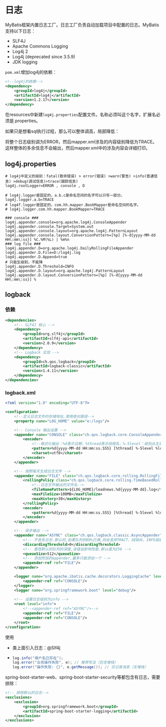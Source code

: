 # 日志

MyBatis框架内置日志工厂。日志工厂负责自动加载项目中配置的日志。MyBatis支持以下日志：

- SLF4J
- Apache Commons Logging
- Log4j 2
- Log4j (deprecated since 3.5.9)
- JDK logging

`pom.xml`增加log4j的依赖：

```xml
<!--log4j的依赖-->
<dependency>
    <groupId>log4j</groupId>
    <artifactId>log4j</artifactId>
    <version>1.2.17</version>
</dependency>
```

在resources中新建`log4j.properties`配置文件。名称必须叫这个名字，扩展名必须是.properties。

如果只是想看sql执行过程，那么可以整体调高，局部降低：

将整个日志级别调为ERROR，然后mapper.xml涉及的内容级别降低为TRACE。这样整体的多余信息不会输出，然后mapper.xml中的涉及内容会详细打印。

## log4j.properties

```properties
# log4j中定义的级别：fatal(致命错误) > error(错误) >warn(警告) >info(普通信息) >debug(调试信息)>trace(跟踪信息)
log4j.rootLogger=ERROR , console , D 

# log4j.logger是固定的，a.b.c是命名空间的名字可以只写一部分。
log4j.logger.a.b=TRACE
# log4f.logger是固定的，com.hh.mapper.BookMapper是命名空间的名字。
# log4j.logger.com.hh.mapper.BookMapper=TRACE

### console ###
log4j.appender.console=org.apache.log4j.ConsoleAppender
log4j.appender.console.Target=System.out
log4j.appender.console.layout=org.apache.log4j.PatternLayout
log4j.appender.console.layout.ConversionPattern=[%p] [%-d{yyyy-MM-dd HH\:mm\:ss}] %C.%M(%L) | %m%n
### log file ###
log4j.appender.D=org.apache.log4j.DailyRollingFileAppender
log4j.appender.D.File=D:/log4j.log
log4j.appender.D.Append=true
# 只能生级别，不能降
log4j.appender.D.Threshold=INFO
log4j.appender.D.layout=org.apache.log4j.PatternLayout
log4j.appender.D.layout.ConversionPattern=[%p] [%-d{yyyy-MM-dd HH\:mm\:ss}] %
```

## logback

### 依赖

```xml
<dependencies>
    <!-- SLF4J 核心 -->
    <dependency>
        <groupId>org.slf4j</groupId>
        <artifactId>slf4j-api</artifactId>
        <version>2.0.9</version>
    </dependency>
    <!-- Logback 实现 -->
    <dependency>
        <groupId>ch.qos.logback</groupId>
        <artifactId>logback-classic</artifactId>
        <version>1.4.11</version>
    </dependency>
</dependencies>
```

### logback.xml

```xml
<?xml version="1.0" encoding="UTF-8"?>

<configuration>
    <!--定义日志文件的存储地址,使用绝对路径-->
    <property name="LOG_HOME" value="e:/logs"/>

    <!-- Console 输出设置 -->
    <appender name="CONSOLE" class="ch.qos.logback.core.ConsoleAppender">
        <encoder>
            <!--格式化输出：%d表示日期，%thread表示线程名，%-5level：级别从左显示5个字符宽度%msg：日志消息，%n是换行符-->
            <pattern>%d{yyyy-MM-dd HH:mm:ss.SSS} [%thread] %-5level %logger{36} - %msg%n</pattern>
            <charset>utf8</charset>
        </encoder>
    </appender>

    <!-- 按照每天生成日志文件 -->
    <appender name="FILE" class="ch.qos.logback.core.rolling.RollingFileAppender">
        <rollingPolicy class="ch.qos.logback.core.rolling.TimeBasedRollingPolicy">
            <!--日志文件输出的文件名-->
            <fileNamePattern>${LOG_HOME}/leadnews.%d{yyyy-MM-dd}.log</fileNamePattern>
            <maxFileSize>100MB</maxFileSize>
            <maxHistory>30</maxHistory>
        </rollingPolicy>
        <encoder>
            <pattern>%d{yyyy-MM-dd HH:mm:ss.SSS} [%thread] %-5level %logger{36} - %msg%n</pattern>
        </encoder>
    </appender>

    <!-- 异步输出 -->
    <appender name="ASYNC" class="ch.qos.logback.classic.AsyncAppender">
        <!-- 不丢失日志.默认的,如果队列的80%已满,则会丢弃TRACT、DEBUG、INFO级别的日志 -->
        <discardingThreshold>0</discardingThreshold>
        <!-- 更改默认的队列的深度,该值会影响性能.默认值为256 -->
        <queueSize>512</queueSize>
        <!-- 添加附加的appender,最多只能添加一个 -->
        <appender-ref ref="FILE"/>
    </appender>

    <logger name="org.apache.ibatis.cache.decorators.LoggingCache" level="DEBUG" additivity="false">
        <appender-ref ref="CONSOLE"/>
    </logger>
    <logger name="org.springframework.boot" level="debug"/>
  
    <!-- 设置日志级别为info -->
    <root level="info">
        <!--<appender-ref ref="ASYNC"/>-->
        <appender-ref ref="FILE"/>
        <appender-ref ref="CONSOLE"/>
    </root>
</configuration>
```

使用

- 类上面引入日志：@Slf4j

- ```java
  log.info("用户名已存在");
  log.error("业务操作失败", e); // 推荐写法（包含堆栈）
  log.error("操作失败: {}", e.getMessage()); // 仅记录消息（无堆栈）
  ```



spring-boot-starter-web、spring-boot-starter-security等都包含有日志，需要排除：

```xml
<!-- 排除默认的日志-->
<exclusions>
    <exclusion>
        <groupId>org.springframework.boot</groupId>
        <artifactId>spring-boot-starter-logging</artifactId>
    </exclusion>
</exclusions>
```
